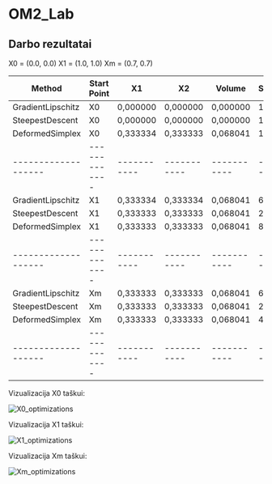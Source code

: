 # OM2_Lab
## Darbo rezultatai
X0 = (0.0, 0.0)
X1 = (1.0, 1.0)
Xm = (0.7, 0.7)

| Method            | Start Point | X1        | X2        | Volume    | Steps | GradCalls | ObjCalls | Total Calls |
|-------------------|-------------|-----------|-----------|-----------|-------|-----------|----------|-------------|
| GradientLipschitz | X0          |  0,000000 |  0,000000 |  0,000000 |     1 |         1 |        0 |           1 |
| SteepestDescent   | X0          |  0,000000 |  0,000000 |  0,000000 |     1 |         1 |        0 |           1 |
| DeformedSimplex   | X0          |  0,333334 |  0,333333 |  0,068041 |   119 |         - |      223 |         223 |
|-------------------|-------------|-----------|-----------|-----------|-------|-----------|----------|-------------|
| GradientLipschitz | X1          |  0,333334 |  0,333334 |  0,068041 |     6 |         6 |        0 |           6 |
| SteepestDescent   | X1          |  0,333333 |  0,333333 |  0,068041 |     2 |         2 |       34 |          36 |
| DeformedSimplex   | X1          |  0,333333 |  0,333333 |  0,068041 |    80 |         - |      157 |         157 |
|-------------------|-------------|-----------|-----------|-----------|-------|-----------|----------|-------------|
| GradientLipschitz | Xm          |  0,333333 |  0,333333 |  0,068041 |     6 |         6 |        0 |           6 |
| SteepestDescent   | Xm          |  0,333333 |  0,333333 |  0,068041 |     2 |         2 |       34 |          36 |
| DeformedSimplex   | Xm          |  0,333333 |  0,333333 |  0,068041 |    43 |         - |       84 |          84 |
|-------------------|-------------|-----------|-----------|-----------|-------|-----------|----------|-------------|

Vizualizacija X0 taškui:

![X0_optimizations](https://github.com/user-attachments/assets/6c24ce10-d2c4-4116-a2b9-7cda48a3b63d)

Vizualizacija X1 taškui:

![X1_optimizations](https://github.com/user-attachments/assets/110a4477-90e7-418e-80cb-0298fd65a1b8)

Vizualizacija Xm taškui:

![Xm_optimizations](https://github.com/user-attachments/assets/782f004a-db23-4f52-a013-d5960999d4d4)

